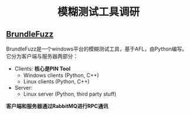 # <div align="center">模糊测试工具调研</div>
## [BrundleFuzz](https://github.com/carlosgprado/BrundleFuzz/wiki)
BrundleFuzz是一个windows平台的模糊测试工具，基于AFL，由Python编写。它分为客户端与服务器两部分：
* Clients: **核心是PIN Tool**
  * Windows clients (Python, C++)
  * Linux clients (Python, C++)
* Server:
  * Linux server (Python, third party stuff)

**客户端和服务器通过RabbitMQ进行RPC通讯**
